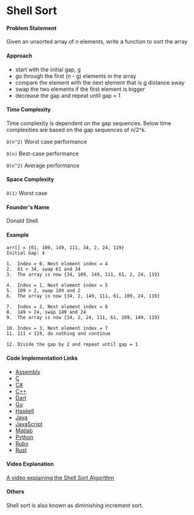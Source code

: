 # Shell Sort

#### Problem Statement

Given an unsorted array of n elements, write a function to sort the array

#### Approach

- start with the initial gap, g
- go through the first (n - g) elements in the array  
- compare the element with the next element that is g distance away
- swap the two elements if the first element is bigger
- decrease the gap and repeat until gap = 1

#### Time Complexity
Time complexity is dependent on the gap sequences.
Below time complexities are based on the gap sequences of n/2^k.

`O(n^2)` Worst case performance

`O(n)` Best-case performance

`O(n^2)` Average performance

#### Space Complexity

`O(1)` Worst case

#### Founder's Name

Donald Shell

#### Example

```
arr[] = {61, 109, 149, 111, 34, 2, 24, 119}
Initial Gap: 4   

1.  Index = 0, Next element index = 4
2.  61 > 34, swap 61 and 34
3.  The array is now {34, 109, 149, 111, 61, 2, 24, 119}

4.  Index = 1, Next element index = 5
5.  109 > 2, swap 109 and 2
6.  The array is now {34, 2, 149, 111, 61, 109, 24, 119}

7.  Index = 2, Next element index = 6
8.  149 > 24, swap 149 and 24
9.  The array is now {34, 2, 24, 111, 61, 109, 149, 119}

10. Index = 3, Next element index = 7
11. 111 < 119, do nothing and continue

12. Divide the gap by 2 and repeat until gap = 1
```

#### Code Implementation Links

- [Assembly](https://github.com/TheAlgorithms/AArch64_Assembly/blob/main/sorters/shell_sort.s)
- [C](https://github.com/TheAlgorithms/C/blob/master/sorting/shell_sort.c)
- [C#](https://github.com/TheAlgorithms/C-Sharp/blob/master/Algorithms/Sorters/Comparison/ShellSorter.cs)
- [C++](https://github.com/TheAlgorithms/C-Plus-Plus/blob/master/sorting/shell_sort.cpp)
- [Dart](https://github.com/TheAlgorithms/Dart/blob/master/sort/shell_Sort.dart)
- [Go](https://github.com/TheAlgorithms/Go/blob/master/sort/shellsort.go)
- [Haskell](https://github.com/TheAlgorithms/Haskell/blob/master/src/Sorts/ShellSort.hs)
- [Java](https://github.com/TheAlgorithms/Java/blob/master/src/main/java/com/thealgorithms/sorts/ShellSort.java)
- [JavaScript](https://github.com/TheAlgorithms/Javascript/blob/master/Sorts/shellSort.js)
- [Matlab](https://github.com/TheAlgorithms/MATLAB-Octave/blob/master/algorithms/sorting/shell_sort.m)
- [Python](https://github.com/TheAlgorithms/Python/blob/master/sorts/shell_sort.py)
- [Ruby](https://github.com/TheAlgorithms/Ruby/blob/master/Sorting/shell_sort.rb)
- [Rust](https://github.com/TheAlgorithms/Rust/blob/master/src/sorting/shell_sort.rs)

#### Video Explanation

[A video explaining the Shell Sort Algorithm](https://www.youtube.com/watch?v=H8NiFkGu2PY)

#### Others

Shell sort is also known as diminishing increment sort.
